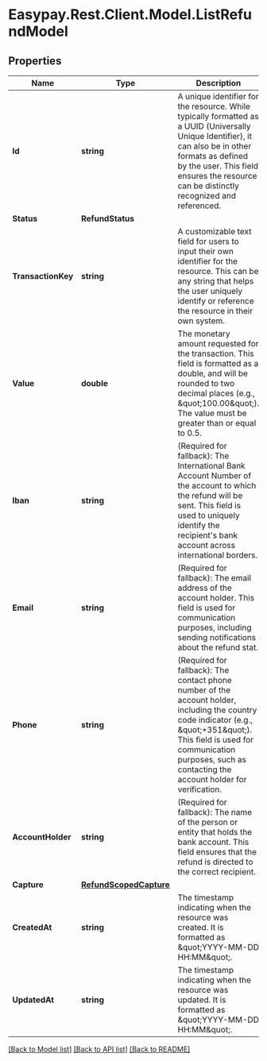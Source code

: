 # Easypay.Rest.Client.Model.ListRefundModel

## Properties

Name | Type | Description | Notes
------------ | ------------- | ------------- | -------------
**Id** | **string** | A unique identifier for the resource. While typically formatted as a UUID (Universally Unique Identifier), it can also be in other formats as defined by the user. This field ensures the resource can be distinctly recognized and referenced. | [optional] 
**Status** | **RefundStatus** |  | [optional] 
**TransactionKey** | **string** | A customizable text field for users to input their own identifier for the resource. This can be any string that helps the user uniquely identify or reference the resource in their own system. | [optional] 
**Value** | **double** | The monetary amount requested for the transaction. This field is formatted as a double, and will be rounded to two decimal places (e.g., \&quot;100.00\&quot;). The value must be greater than or equal to 0.5. | [optional] 
**Iban** | **string** | (Required for fallback): The International Bank Account Number of the account to which the refund will be sent. This field is used to uniquely identify the recipient&#39;s bank account across international borders. | [optional] 
**Email** | **string** | (Required for fallback): The email address of the account holder. This field is used for communication purposes, including sending notifications about the refund stat. | [optional] 
**Phone** | **string** | (Required for fallback): The contact phone number of the account holder, including the country code indicator (e.g., \&quot;+351\&quot;). This field is used for communication purposes, such as contacting the account holder for verification. | [optional] 
**AccountHolder** | **string** | (Required for fallback): The name of the person or entity that holds the bank account. This field ensures that the refund is directed to the correct recipient. | [optional] 
**Capture** | [**RefundScopedCapture**](RefundScopedCapture.md) |  | [optional] 
**CreatedAt** | **string** | The timestamp indicating when the resource was created. It is formatted as \&quot;YYYY-MM-DD HH:MM\&quot;. | [optional] 
**UpdatedAt** | **string** | The timestamp indicating when the resource was updated. It is formatted as \&quot;YYYY-MM-DD HH:MM\&quot;. | [optional] 

[[Back to Model list]](../README.md#documentation-for-models) [[Back to API list]](../README.md#documentation-for-api-endpoints) [[Back to README]](../README.md)

